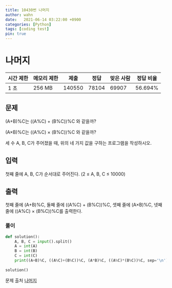```yaml
---
title: 10430번 나머지
author: wahn
date:   2021-06-14 03:22:00 +0900
categories: [Python]
tags: [coding test]
pin: true
---
```


# 나머지

|시간 제한|메모리 제한|제출|정답|맞은 사람|정답 비율|
|---|---|---|---|---|---|
|1 초|256 MB|140550|78104|69907|56.694%|


## 문제  

(A+B)%C는 ((A%C) + (B%C))%C 와 같을까?  

(A×B)%C는 ((A%C) × (B%C))%C 와 같을까?  

세 수 A, B, C가 주어졌을 때, 위의 네 가지 값을 구하는 프로그램을 작성하시오.  



## 입력  

첫째 줄에 A, B, C가 순서대로 주어진다. (2 ≤ A, B, C ≤ 10000)  

## 출력  


첫째 줄에 (A+B)%C, 둘째 줄에 ((A%C) + (B%C))%C, 셋째 줄에 (A×B)%C, 넷째 줄에 ((A%C) × (B%C))%C를 출력한다.  

  
### 풀이  
 
```python
def solution():
    A, B, C = input().split()
    A = int(A)
    B = int(B)
    C = int(C)
    print((A+B)%C, ((A%C)+(B%C))%C, (A*B)%C, ((A%C)*(B%C))%C, sep='\n')
    
solution()
 ```

  
문제 출처 [나머지]  

[나머지]: https://www.acmicpc.net/problem/10430